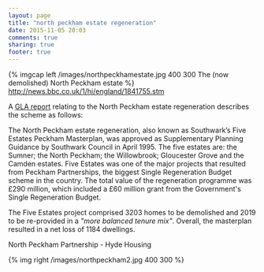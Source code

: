 ```yaml
---
layout: page
title: "north peckham estate regeneration"
date: 2015-11-05 20:03
comments: true
sharing: true
footer: true
---
```

{% imgcap left /images/northpeckhamestate.jpg 400 300 The (now demolished) North Peckham estate %}
http://news.bbc.co.uk/1/hi/england/1841755.stm

A [GLA report](http://legacy.london.gov.uk/mayor/planning_decisions/strategic_dev/dec1802/five_estates_peckham_report.rtf) relating to the North Peckham estate regeneration describes the scheme as follows: 

The North Peckham estate regeneration, also known as Southwark’s Five Estates Peckham Masterplan, was approved as Supplementary Planning Guidance by Southwark Council in April 1995. The five estates are: the Sumner; the North Peckham; the Willowbrook; Gloucester Grove and the Camden estates. Five Estates was one of the major projects that resulted from Peckham Partnerships, the biggest Single Regeneration Budget scheme in the country. The total value of the regeneration programme was £290 million, which included a £60 million grant from the Government's Single Regeneration Budget.

The Five Estates project comprised 3203 homes to be demolished and 2019 to be re-provided in a _"more balanced tenure mix"_. Overall, the masterplan resulted in a net loss of 1184 dwellings.

North Peckham Partnership - Hyde Housing

{% img right /images/northpeckham2.jpg 400 300 %}
